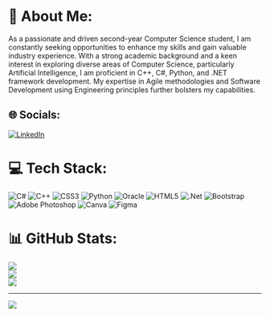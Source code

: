 <!--
**AdnanAliMumtaz/AdnanAliMumtaz** is a ✨ _special_ ✨ repository because its `README.md` (this file) appears on your GitHub profile.
-->
# 📜 About Me:
As a passionate and driven second-year Computer Science student, I am constantly seeking opportunities to enhance my skills and gain valuable industry experience. With a strong academic background and a keen interest in exploring diverse areas of Computer Science, particularly Artificial Intelligence, I am proficient in C++, C#, Python, and .NET framework development. My expertise in Agile methodologies and Software Development using Engineering principles further bolsters my capabilities.


## 🌐 Socials:
[![LinkedIn](https://img.shields.io/badge/LinkedIn-%230077B5.svg?logo=linkedin&logoColor=white)](https://linkedin.com/in/https://www.linkedin.com/in/adnan-ali-mumtaz-00136920b/) 

# 💻 Tech Stack:
![C#](https://img.shields.io/badge/c%23-%23239120.svg?style=for-the-badge&logo=c-sharp&logoColor=white) ![C++](https://img.shields.io/badge/c++-%2300599C.svg?style=for-the-badge&logo=c%2B%2B&logoColor=white) ![CSS3](https://img.shields.io/badge/css3-%231572B6.svg?style=for-the-badge&logo=css3&logoColor=white) ![Python](https://img.shields.io/badge/python-3670A0?style=for-the-badge&logo=python&logoColor=ffdd54) ![Oracle](https://img.shields.io/badge/Oracle-F80000?style=for-the-badge&logo=oracle&logoColor=white) ![HTML5](https://img.shields.io/badge/html5-%23E34F26.svg?style=for-the-badge&logo=html5&logoColor=white) ![.Net](https://img.shields.io/badge/.NET-5C2D91?style=for-the-badge&logo=.net&logoColor=white) ![Bootstrap](https://img.shields.io/badge/bootstrap-%23563D7C.svg?style=for-the-badge&logo=bootstrap&logoColor=white) ![Adobe Photoshop](https://img.shields.io/badge/adobephotoshop-%2331A8FF.svg?style=for-the-badge&logo=adobephotoshop&logoColor=white) ![Canva](https://img.shields.io/badge/Canva-%2300C4CC.svg?style=for-the-badge&logo=Canva&logoColor=white) 	![Figma](https://img.shields.io/badge/figma-%23F24E1E.svg?style=for-the-badge&logo=figma&logoColor=white)
# 📊 GitHub Stats:
![](https://github-readme-stats.vercel.app/api?username=/AdnanAliMumtaz&theme=dark&hide_border=false&include_all_commits=false&count_private=false)<br/>
![](https://github-readme-streak-stats.herokuapp.com/?user=/AdnanAliMumtaz&theme=dark&hide_border=false)<br/>
![](https://github-readme-stats.vercel.app/api/top-langs/?username=/AdnanAliMumtaz&theme=dark&hide_border=false&include_all_commits=false&count_private=false&layout=compact)

---
[![](https://visitcount.itsvg.in/api?id=/AdnanAliMumtaz&icon=0&color=0)](https://visitcount.itsvg.in)

<!-- Proudly created with GPRM ( https://gprm.itsvg.in ) -->

